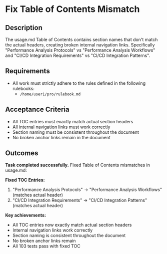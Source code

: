 # Fix Table of Contents Mismatch

## Description

The usage.md Table of Contents contains section names that don't match the actual headers, creating broken internal navigation links. Specifically "Performance Analysis Protocols" vs "Performance Analysis Workflows" and "CI/CD Integration Requirements" vs "CI/CD Integration Patterns".

## Requirements

-   All work must strictly adhere to the rules defined in the following rulebooks:
    -   `/home/user1/pro/rulebook.md`

## Acceptance Criteria

-   All TOC entries must exactly match actual section headers
-   All internal navigation links must work correctly
-   Section naming must be consistent throughout the document
-   No broken anchor links remain in the document

## Outcomes

**Task completed successfully.** Fixed Table of Contents mismatches in usage.md:

**Fixed TOC Entries:**
1. "Performance Analysis Protocols" → "Performance Analysis Workflows" (matches actual header)
2. "CI/CD Integration Requirements" → "CI/CD Integration Patterns" (matches actual header)

**Key achievements:**
- All TOC entries now exactly match actual section headers
- Internal navigation links work correctly
- Section naming is consistent throughout the document
- No broken anchor links remain
- All 103 tests pass with fixed TOC
